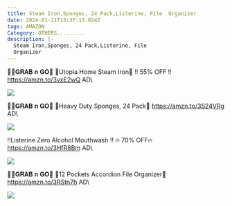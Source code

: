 ```yaml
---
title: Steam Iron,Sponges, 24 Pack,Listerine, File  Organizer
date: 2024-01-11T13:37:13.024Z
tags: AMAZON
Category: OTHERS.........
description: |-
  Steam Iron,Sponges, 24 Pack,Listerine, File 
  Organizer
---
```

🏃‍♀️𝐆𝐑𝐀𝐁 𝐧 𝐆𝐎🏃
🌟Utopia Home Steam Iron🌟
‼️ 55% OFF ‼️\
https://amzn.to/3vxE2wQ
AD\
<!--StartFragment-->

![](https://m.media-amazon.com/images/I/71dxvVWl-1L._AC_SL1500_.jpg)

<!--EndFragment-->


🏃‍♀️𝐆𝐑𝐀𝐁 𝐧 𝐆𝐎🏃
 🧽Heavy Duty Sponges, 24 Pack🧽
https://amzn.to/3S24VRg
AD\
<!--StartFragment-->

![](https://m.media-amazon.com/images/I/91dmYCAVe5L._AC_SL1500_.jpg)

<!--EndFragment-->


‼️Listerine Zero Alcohol Mouthwash ‼️
🔥 70% OFF🔥
https://amzn.to/3HfR8Bm
AD\
<!--StartFragment-->

![](https://m.media-amazon.com/images/I/81guiwymc-L._AC_SL1500_.jpg)

<!--EndFragment-->


🏃‍♀️𝐆𝐑𝐀𝐁 𝐧 𝐆𝐎🏃
📂12 Pockets Accordion File 
Organizer📂
https://amzn.to/3RStn7h
AD\
<!--StartFragment-->

![](https://m.media-amazon.com/images/I/81WfLLtVEfL._AC_SL1500_.jpg)

<!--EndFragment-->